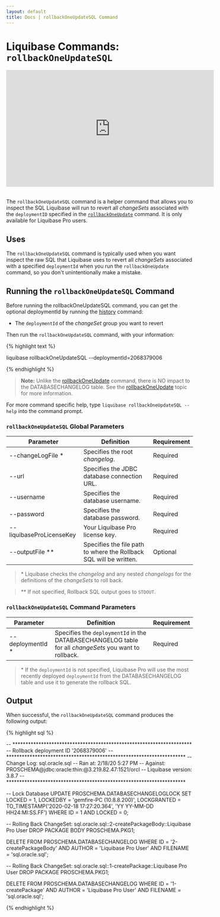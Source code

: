 ```yaml
---
layout: default
title: Docs | rollbackOneUpdateSQL Command 
---
```


# Liquibase Commands: `rollbackOneUpdateSQL`
<div align="center">
<iframe width="560" height="315" src="https://www.youtube.com/embed/P3SL1XnCB7s" frameborder="0" allow="accelerometer; autoplay; encrypted-media; gyroscope; picture-in-picture" allowfullscreen></iframe>
</div>
<br />

The `rollbackOneUpdateSQL` command is a helper command that allows you to inspect the SQL Liquibase will run to revert all *changeSets* associated with the `deploymentID` specified in the [`rollbackOneUpdate`](/documentation/rollbackoneupdate.html) command. It is only available for Liquibase Pro users.

## Uses
The `rollbackOneUpdateSQL` command is typically used when you want inspect the raw SQL that Liquibase uses to revert all *changeSets* associated with a specified `deploymentId` when you run the `rollbackOneUpdate` command, so you don't unintentionally make a mistake.

## Running the `rollbackOneUpdateSQL` Command
Before running the rollbackOneUpdateSQL command, you can get the optional deploymentId by running the [history](/documentation/history.html) command:
- The `deploymentId` of the *changeSet* group you want to revert

Then run the `rollbackOneUpdateSQL` command, with your information:

{% highlight text %}

liquibase rollbackOneUpdateSQL --deploymentId=2068379006

{% endhighlight %}

>**Note:** Unlike the [rollbackOneUpdate](/documentation/rollbackoneupdate.html) command, there is NO impact to the DATABASECHANGELOG table. See the [rollbackOneUpdate](/documentation/rollbackoneupdate.html) topic for more information.

For more command specific help, type `liquibase rollbackOneUpdateSQL --help` into the command prompt.

### `rollbackOneUpdateSQL` Global Parameters

 Parameter | Definition | Requirement
 --- | --- | ---
 --changeLogFile * | Specifies the root *changelog*. | Required
 --url | Specifies the JDBC database connection URL. | Required
 --username | Specifies the database username. | Required
 --password | Specifies the database password. | Required
 --liquibaseProLicenseKey | Your Liquibase Pro license key. | Required
 --outputFile ** | Specifies the file path to where the Rollback SQL will be written. | Optional

> &#42; Liquibase checks the *changelog* and any nested *changelogs* for the definitions of the *changeSets* to roll back.

> &#42;&#42; If not specified, Rollback SQL output goes to `STDOUT`.

### `rollbackOneUpdateSQL` Command Parameters

 Parameter | Definition | Requirement
 --- | --- | ---
 --deploymentId * | Specifies the `deploymentId` in the DATABASECHANGELOG table for all *changeSets* you want to rollback. | Required
 
> &#42; If the `deploymentId` is not specified, Liquibase Pro will use the most recently deployed `deploymentId` from the DATABASECHANGELOG table and use it to generate the rollback SQL.

## Output
When successful, the `rollbackOneUpdateSQL` command produces the following output:

{% highlight sql %}

-- *********************************************************************
-- Rollback deployment ID '2068379006'
-- *********************************************************************
-- Change Log: sql.oracle.sql
-- Ran at: 2/18/20 5:27 PM
-- Against: PROSCHEMA@jdbc:oracle:thin:@3.219.82.47:1521/orcl
-- Liquibase version: 3.8.7
-- *********************************************************************

-- Lock Database
UPDATE PROSCHEMA.DATABASECHANGELOGLOCK SET LOCKED = 1, LOCKEDBY = 'gemfire-PC (10.8.8.200)', LOCKGRANTED = TO_TIMESTAMP('2020-02-18 17:27:20.364', 'YY
YY-MM-DD HH24:MI:SS.FF') WHERE ID = 1 AND LOCKED = 0;

-- Rolling Back ChangeSet: sql.oracle.sql::2-createPackageBody::Liquibase Pro User
DROP PACKAGE BODY PROSCHEMA.PKG1;

DELETE FROM PROSCHEMA.DATABASECHANGELOG WHERE ID = '2-createPackageBody' AND AUTHOR = 'Liquibase Pro User' AND FILENAME = 'sql.oracle.sql';

-- Rolling Back ChangeSet: sql.oracle.sql::1-createPackage::Liquibase Pro User
DROP PACKAGE PROSCHEMA.PKG1;

DELETE FROM PROSCHEMA.DATABASECHANGELOG WHERE ID = '1-createPackage' AND AUTHOR = 'Liquibase Pro User' AND FILENAME = 'sql.oracle.sql';

{% endhighlight %}
